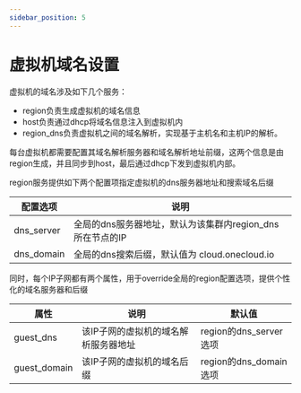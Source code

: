 ```yaml
---
sidebar_position: 5
---
```


# 虚拟机域名设置

虚拟机的域名涉及如下几个服务：

* region负责生成虚拟机的域名信息
* host负责通过dhcp将域名信息注入到虚拟机内
* region_dns负责虚拟机之间的域名解析，实现基于主机名和主机IP的解析。

每台虚拟机都需要配置其域名解析服务器和域名解析地址前缀，这两个信息是由region生成，并且同步到host，最后通过dhcp下发到虚拟机内部。

region服务提供如下两个配置项指定虚拟机的dns服务器地址和搜索域名后缀

配置选项     | 说明
-------------|------------------------------------------------------------
dns_server   | 全局的dns服务器地址，默认为该集群内region_dns所在节点的IP 
dns_domain   | 全局的dns搜索后缀，默认值为 cloud.onecloud.io

同时，每个IP子网都有两个属性，用于override全局的region配置选项，提供个性化的域名服务器和后缀

属性         | 说明                                 | 默认值
-------------|--------------------------------------|--------------------------
guest_dns    | 该IP子网的虚拟机的域名解析服务器地址 | region的dns_server选项
guest_domain | 该IP子网的虚拟机的域名后缀           | region的dns_domain选项


